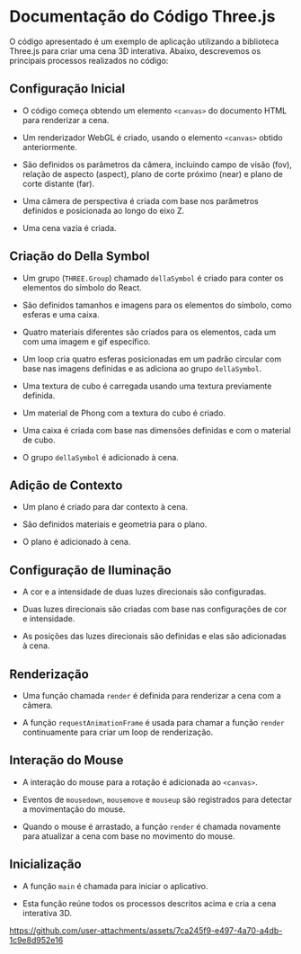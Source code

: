 # Documentação do Código Three.js

O código apresentado é um exemplo de aplicação utilizando a biblioteca Three.js para criar uma cena 3D interativa. Abaixo, descrevemos os principais processos realizados no código:

## Configuração Inicial

- O código começa obtendo um elemento `<canvas>` do documento HTML para renderizar a cena.

- Um renderizador WebGL é criado, usando o elemento `<canvas>` obtido anteriormente.

- São definidos os parâmetros da câmera, incluindo campo de visão (fov), relação de aspecto (aspect), plano de corte próximo (near) e plano de corte distante (far).

- Uma câmera de perspectiva é criada com base nos parâmetros definidos e posicionada ao longo do eixo Z.

- Uma cena vazia é criada.

## Criação do Della Symbol

- Um grupo (`THREE.Group`) chamado `dellaSymbol` é criado para conter os elementos do símbolo do React.

- São definidos tamanhos e imagens para os elementos do símbolo, como esferas e uma caixa.

- Quatro materiais diferentes são criados para os elementos, cada um com uma imagem e gif específico.

- Um loop cria quatro esferas posicionadas em um padrão circular com base nas imagens definidas e as adiciona ao grupo `dellaSymbol`.

- Uma textura de cubo é carregada usando uma textura previamente definida.

- Um material de Phong com a textura do cubo é criado.

- Uma caixa é criada com base nas dimensões definidas e com o material de cubo.

- O grupo `dellaSymbol` é adicionado à cena.

## Adição de Contexto

- Um plano é criado para dar contexto à cena.

- São definidos materiais e geometria para o plano.

- O plano é adicionado à cena.

## Configuração de Iluminação

- A cor e a intensidade de duas luzes direcionais são configuradas.

- Duas luzes direcionais são criadas com base nas configurações de cor e intensidade.

- As posições das luzes direcionais são definidas e elas são adicionadas à cena.

## Renderização

- Uma função chamada `render` é definida para renderizar a cena com a câmera.

- A função `requestAnimationFrame` é usada para chamar a função `render` continuamente para criar um loop de renderização.

## Interação do Mouse

- A interação do mouse para a rotação é adicionada ao `<canvas>`.

- Eventos de `mousedown`, `mousemove` e `mouseup` são registrados para detectar a movimentação do mouse.

- Quando o mouse é arrastado, a função `render` é chamada novamente para atualizar a cena com base no movimento do mouse.

## Inicialização

- A função `main` é chamada para iniciar o aplicativo.

- Esta função reúne todos os processos descritos acima e cria a cena interativa 3D.


https://github.com/user-attachments/assets/7ca245f9-e497-4a70-a4db-1c9e8d952e16


